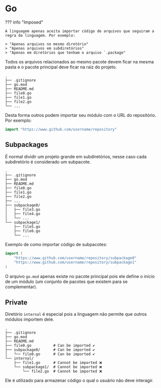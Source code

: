 # Go

??? info "Imposed"

    A linguagem apenas aceita importar código de arquivos que seguiram a regra da linguagem. Por exemplo:  
    
    > "Apenas arquivos no mesmo diretório"  
    > "Apenas arquivos em subdiretórios"  
    > "Apenas em diretórios que tenham o arquivo `.package"      

Todos os arquivos relacionados ao mesmo pacote devem ficar na mesma pasta e o pacote principal deve ficar na raiz do projeto.  

```
.
├── .gitignore
├── go.mod
├── README.md
├── file0.go
├── file1.go
├── file2.go
└── ...
```

Desta forma outros podem importar seu módulo com o URL do repositório. Por exemplo:  

```go
import "https://www.github.com/username/repository"
```

## Subpackages

É normal dividir um projeto grande em subdiretórios, nesse caso cada subdiretório é considerado um subpacote.  

```
.
├── .gitignore
├── go.mod
├── README.md
├── file0.go
├── file1.go
├── file2.go
├── ...
├── subpackage0/
│   ├── file3.go
│   ├── file4.go
│   └── ...
└── subpackage1/
    ├── file5.go
    ├── file6.go
    └── ...
```

Exemplo de como importar código de subpacotes:  

```go
import (
    "https://www.github.com/username/repository/subpackage0"
    "https://www.github.com/username/repository/subpackage1"
)
```

O arquivo `go.mod` apenas existe no pacote principal pois ele define o início de um módulo (um conjunto de pacotes que existem para se complementar).  

## Private

Diretório `internal` é especial pois a linguagem não permite que outros módulos importem dele.  

```
.
├── .gitignore
├── go.mod
├── README.md
├── file0.go          # Can be imported ✔️
├── subpackage0/      # Can be imported ✔️
│   └── file0.go      # Can be imported ✔️
└── internal/
    ├── file1.go      # Cannot be imported ❌
    └── subpackage1/  # Cannot be imported ❌
        └── file2.go  # Cannot be imported ❌
```

Ele é utilizado para armazenar código o qual o usuário não deve interagir.  